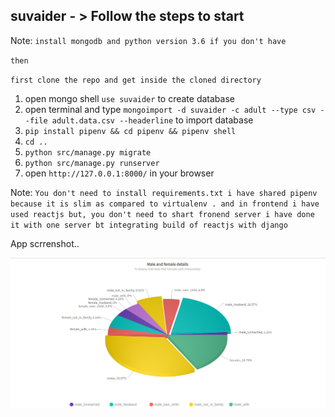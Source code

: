 ## suvaider - > Follow the steps to start

Note: `install mongodb and python version 3.6 if you don't have`

  `then`

`first clone the repo and get inside the cloned directory`
1. open mongo shell `use suvaider` to create database
2. open terminal and type `mongoimport -d suvaider -c adult --type csv --file adult.data.csv --headerline` to import database
3. `pip install pipenv && cd pipenv && pipenv shell`
6. `cd ..`
7. `python src/manage.py migrate `
7. `python src/manage.py runserver `
9. open `http://127.0.0.1:8000/` in your browser

Note: `You don't need to install requirements.txt i have shared pipenv because it is slim as compared to virtualenv .
and in frontend i have used reactjs but, you don't need to shart fronend server i have done it with one server bt integrating build of reactjs with django`

App scrrenshot..

![](https://github.com/monetree/survaider-backend/blob/master/scrren.png)
